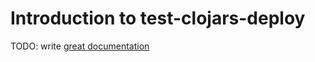 # Introduction to test-clojars-deploy

TODO: write [great documentation](http://jacobian.org/writing/what-to-write/)
